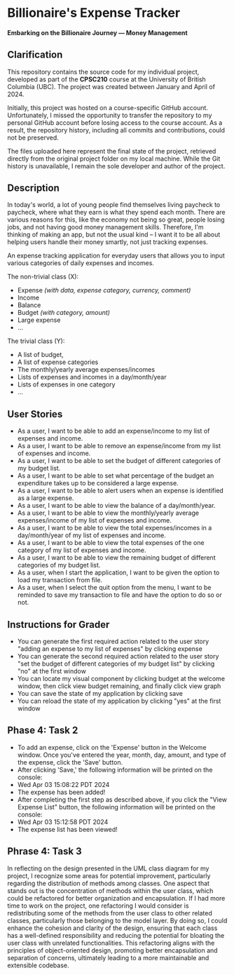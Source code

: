 # Billionaire's Expense Tracker
#### Embarking on the Billionaire Journey — Money Management

## Clarification
This repository contains the source code for my individual project, developed as part of the **CPSC210** course at the University of British Columbia (UBC). The project was created between January and April of 2024.

Initially, this project was hosted on a course-specific GitHub account. Unfortunately, I missed the opportunity to transfer the repository to my personal GitHub account before losing access to the course account. As a result, the repository history, including all commits and contributions, could not be preserved. 

The files uploaded here represent the final state of the project, retrieved directly from the original project folder on my local machine. While the Git history is unavailable, I remain the sole developer and author of the project.

## Description

In today's world, a lot of young people find themselves living paycheck to paycheck, where what they earn is what they spend each month. There are various reasons for this, like the economy not being so great, people losing jobs, and not having good money management skills. Therefore, I'm thinking of making an app, but not the usual kind – I want it to be all about helping users handle their money smartly, not just tracking expenses.

An expense tracking application for everyday users that allows you to input various categories of daily expenses and incomes. 

The non-trivial class (X):
- Expense *(with data, expense category, currency, comment)*
- Income
- Balance
- Budget *(with category, amount)*
- Large expense
- ...

The trivial class (Y):
- A list of budget, 
- A list of expense categories
- The monthly/yearly average expenses/incomes
- Lists of expenses and incomes in a day/month/year
- Lists of expenses in one category
- ...

## User Stories
- As a user, I want to be able to add an expense/income to my list of expenses and income.
- As a user, I want to be able to remove an expense/income from my list of expenses and income.
- As a user, I want to be able to set the budget of different categories of my budget list.
- As a user, I want to be able to set what percentage of the budget an expenditure takes up to be considered a large expense.
- As a user, I want to be able to alert users when an expense is identified as a large expense.
- As a user, I want to be able to view the balance of a day/month/year.
- As a user, I want to be able to view the monthly/yearly average expenses/income of my list of expenses and income. 
- As a user, I want to be able to view the total expenses/incomes in a day/month/year of my list of expenses and income. 
- As a user, I want to be able to view the total expenses of the one category of my list of expenses and income.
- As a user, I want to be able to view the remaining budget of different categories of my budget list.
- As a user, when I start the application, I want to be given the option to load my transaction from file.
- As a user, when I select the quit option from the menu, I want to be reminded to save my transaction to file and have the option to do so or not.


## Instructions for Grader
- You can generate the first required action related to the user story "adding an expense to my list of expenses" by clicking expense
- You can generate the second required action related to the user story "set the budget of different categories of my budget list" by clicking "no" at the first window
- You can locate my visual component by clicking budget at the welcome window, then click view budget remaining, and finally click view graph
- You can save the state of my application by clicking save
- You can reload the state of my application by clicking "yes" at the first window

## Phase 4: Task 2
- To add an expense, click on the 'Expense' button in the Welcome window. Once you've entered the year, month, day, amount, and type of the expense, click the 'Save' button. 
- After clicking 'Save,' the following information will be printed on the console:
- Wed Apr 03 15:08:22 PDT 2024
- The expense has been added!
- After completing the first step as described above, if you click the "View Expense List" button, the following information will be printed on the console:
- Wed Apr 03 15:12:58 PDT 2024
- The expense list has been viewed!

## Phrase 4: Task 3
In reflecting on the design presented in the UML class diagram for my project, I recognize some areas for potential improvement, particularly regarding the distribution of methods among classes. One aspect that stands out is the concentration of methods within the user class, which could be refactored for better organization and encapsulation.
If I had more time to work on the project, one refactoring I would consider is redistributing some of the methods from the user class to other related classes, particularly those belonging to the model layer. By doing so, I could enhance the cohesion and clarity of the design, ensuring that each class has a well-defined responsibility and reducing the potential for bloating the user class with unrelated functionalities. This refactoring aligns with the principles of object-oriented design, promoting better encapsulation and separation of concerns, ultimately leading to a more maintainable and extensible codebase.
